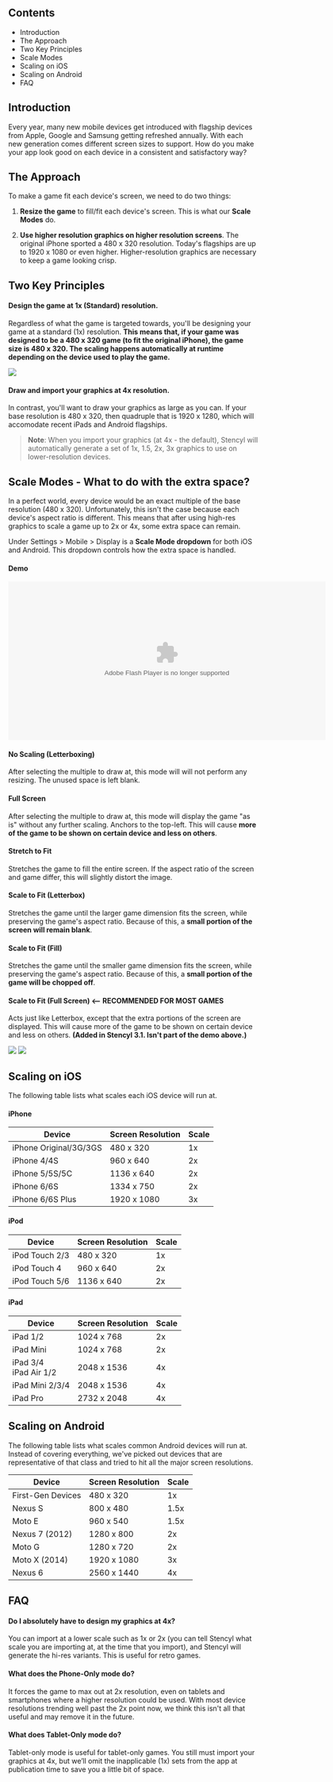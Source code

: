## Contents

* Introduction
* The Approach
* Two Key Principles
* Scale Modes
* Scaling on iOS
* Scaling on Android
* FAQ
 

## Introduction

Every year, many new mobile devices get introduced with flagship devices from Apple, Google and Samsung getting refreshed annually. With each new generation comes different screen sizes to support. How do you make your app look good on each device in a consistent and satisfactory way?


## The Approach

To make a game fit each device's screen, we need to do two things:

1. **Resize the game** to fill/fit each device's screen. This is what our **Scale Modes** do.

2. **Use higher resolution graphics on higher resolution screens**. The original iPhone sported a 480 x 320 resolution. Today's flagships are up to 1920 x 1080 or even higher. Higher-resolution graphics are necessary to keep a game looking crisp.

 
## Two Key Principles

#### Design the game at 1x (Standard) resolution.
Regardless of what the game is targeted towards, you'll be designing your game at a standard (1x) resolution. **This means that, if your game was designed to be a 480 x 320 game (to fit the original iPhone), the game size is 480 x 320. The scaling happens automatically at runtime depending on the device used to play the game.**

![](http://static.stencyl.com/help/images/app-scaling-2.png)

#### Draw and import your graphics at 4x resolution.
In contrast, you'll want to draw your graphics as large as you can. If your base resolution is 480 x 320, then quadruple that is 1920 x 1280, which will accomodate recent iPads and Android flagships.

> **Note**: When you import your graphics (at 4x - the default), Stencyl will automatically generate a set of 1x, 1.5, 2x, 3x graphics to use on lower-resolution devices.

 

## Scale Modes - What to do with the extra space?

In a perfect world, every device would be an exact multiple of the base resolution (480 x 320). Unfortunately, this isn't the case because each device's aspect ratio is different. This means that after using high-res graphics to scale a game up to 2x or 4x, some extra space can remain.

Under Settings > Mobile > Display is a **Scale Mode dropdown** for both iOS and Android. This dropdown controls how the extra space is handled.

#### Demo
<object classid="clsid:d27cdb6e-ae6d-11cf-96b8-444553540000" codebase="http://download.macromedia.com/pub/shockwave/cabs/flash/swflash.cab#version=6,0,40,0" data="http://static.stencyl.com/pedia2/ch9/scaling-modes.swf" height="320" width="640"><param name="quality" value="high"><param name="movie" value="http://static.stencyl.com/pedia2/ch9/scaling-modes.swf"><embed height="320" pluginspage="http://www.macromedia.com/go/getflashplayer" quality="high" src="http://static.stencyl.com/pedia2/ch9/scaling-modes.swf" type="application/x-shockwave-flash" width="640"></object>

#### No Scaling (Letterboxing)
After selecting the multiple to draw at, this mode will will not perform any resizing. The unused space is left blank.

#### Full Screen
After selecting the multiple to draw at, this mode will display the game "as is" without any further scaling. Anchors to the top-left. This will cause **more of the game to be shown on certain device and less on others**.

#### Stretch to Fit
Stretches the game to fill the entire screen. If the aspect ratio of the screen and game differ, this will slightly distort the image.

#### Scale to Fit (Letterbox)
Stretches the game until the larger game dimension fits the screen, while preserving the game's aspect ratio. Because of this, a **small portion of the screen will remain blank**.

#### Scale to Fit (Fill)
Stretches the game until the smaller game dimension fits the screen, while preserving the game's aspect ratio. Because of this, a **small portion of the game will be chopped off**.

#### Scale to Fit (Full Screen) <-- RECOMMENDED FOR MOST GAMES
Acts just like Letterbox, except that the extra portions of the screen are displayed. This will cause more of the game to be shown on certain device and less on others. **(Added in Stencyl 3.1. Isn't part of the demo above.)**

![](http://static.stencyl.com/v3/images/announcement/stf1.jpg) ![](http://static.stencyl.com/v3/images/announcement/stf2.jpg)

 
## Scaling on iOS

The following table lists what scales each iOS device will run at.

#### iPhone
Device | Screen Resolution | Scale
--- | --- | ---
iPhone Original/3G/3GS | 480 x 320 | 1x
iPhone 4/4S | 960 x 640 | 2x
iPhone 5/5S/5C | 1136 x 640 | 2x
iPhone 6/6S | 1334 x 750 | 2x
iPhone 6/6S Plus | 1920 x 1080 | 3x

#### iPod 
Device | Screen Resolution | Scale
--- | --- | ---
iPod Touch 2/3 | 480 x 320 | 1x
iPod Touch 4 | 960 x 640 | 2x
iPod Touch 5/6 | 1136 x 640 | 2x

#### iPad
Device | Screen Resolution | Scale
--- | --- | ---
iPad 1/2 | 1024 x 768 | 2x
iPad Mini | 1024 x 768 | 2x
iPad 3/4<br/>iPad Air 1/2 | 2048 x 1536 | 4x
iPad Mini 2/3/4 | 2048 x 1536 | 4x
iPad Pro | 2732 x 2048 | 4x
 

## Scaling on Android

The following table lists what scales common Android devices will run at. Instead of covering everything, we've picked out devices that are representative of that class and tried to hit all the major screen resolutions.

Device | Screen Resolution | Scale
--- | --- | ---
First-Gen Devices | 480 x 320 | 1x
Nexus S | 800 x 480 | 1.5x
Moto E | 960 x 540 | 1.5x
Nexus 7 (2012) | 1280 x 800 | 2x
Moto G | 1280 x 720 | 2x
Moto X (2014) | 1920 x 1080 | 3x
Nexus 6 | 2560 x 1440 | 4x


## FAQ

#### Do I absolutely have to design my graphics at 4x?
You can import at a lower scale such as 1x or 2x (you can tell Stencyl what scale you are importing at, at the time that you import), and Stencyl will generate the hi-res variants. This is useful for retro games.

#### What does the Phone-Only mode do?
It forces the game to max out at 2x resolution, even on tablets and smartphones where a higher resolution could be used. With most device resolutions trending well past the 2x point now, we think this isn't all that useful and may remove it in the future.

#### What does Tablet-Only mode do?
Tablet-only mode is useful for tablet-only games. You still must import your graphics at 4x, but we’ll omit the inapplicable (1x) sets from the app at publication time to save you a little bit of space.
